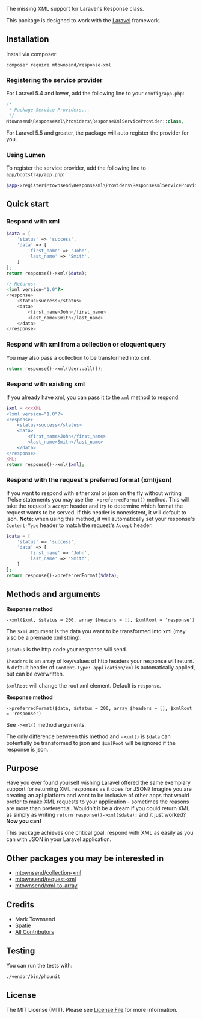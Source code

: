 The missing XML support for Laravel's Response class.

This package is designed to work with the [Laravel](https://laravel.com) framework.

## Installation

Install via composer:

```
composer require mtownsend/response-xml
```

### Registering the service provider

For Laravel 5.4 and lower, add the following line to your ``config/app.php``:

```php
/*
 * Package Service Providers...
 */
Mtownsend\ResponseXml\Providers\ResponseXmlServiceProvider::class,
```

For Laravel 5.5 and greater, the package will auto register the provider for you.

### Using Lumen

To register the service provider, add the following line to ``app/bootstrap/app.php``:

```php
$app->register(Mtownsend\ResponseXml\Providers\ResponseXmlServiceProvider::class);
```

## Quick start

### Respond with xml

```php
$data = [
    'status' => 'success',
    'data' => [
        'first_name' => 'John',
        'last_name' => 'Smith',
    ]
];
return response()->xml($data);

// Returns:
<?xml version="1.0"?>
<response>
    <status>success</status>
    <data>
        <first_name>John</first_name>
        <last_name>Smith</last_name>
    </data>
</response>
```

### Respond with xml from a collection or eloquent query

You may also pass a collection to be transformed into xml.

```php
return response()->xml(User::all());
```

### Respond with existing xml

If you already have xml, you can pass it to the ``xml`` method to respond.

```php
$xml = <<<XML
<?xml version="1.0"?>
<response>
    <status>success</status>
    <data>
        <first_name>John</first_name>
        <last_name>Smith</last_name>
    </data>
</response>
XML;
return response()->xml($xml);
```

### Respond with the request's preferred format (xml/json)

If you want to respond with either xml or json on the fly without writing if/else statements you may use the ``->preferredFormat()`` method. This will take the request's ``Accept`` header and try to determine which format the request wants to be served. If this header is nonexistent, it will default to json. **Note:** when using this method, it will automatically set your response's ``Content-Type`` header to match the request's ``Accept`` header.

```php
$data = [
    'status' => 'success',
    'data' => [
        'first_name' => 'John',
        'last_name' => 'Smith',
    ]
];
return response()->preferredFormat($data);
```

## Methods and arguments

**Response method**

``->xml($xml, $status = 200, array $headers = [], $xmlRoot = 'response')``

The ``$xml`` argument is the data you want to be transformed into xml (may also be a premade xml string).

``$status`` is the http code your response will send.

``$headers`` is an array of key/values of http headers your response will return. A default header of ``Content-Type: application/xml`` is automatically applied, but can be overwritten.

``$xmlRoot`` will change the root xml element. Default is ``response``.

**Response method**

``->preferredFormat($data, $status = 200, array $headers = [], $xmlRoot = 'response')``

See ``->xml()`` method arguments.

The only difference between this method and ``->xml()`` is ``$data`` can potentially be transformed to json and ``$xmlRoot`` will be ignored if the response is json.

## Purpose

Have you ever found yourself wishing Laravel offered the same exemplary support for returning XML responses as it does for JSON? Imagine you are creating an api platform and want to be inclusive of other apps that would prefer to make XML requests to your application - sometimes the reasons are more than preferential. Wouldn't it be a dream if you could return XML as simply as writing ``return response()->xml($data);`` and it just worked? **Now you can!**

This package achieves one critical goal: respond with XML as easily as you can with JSON in your Laravel application.

## Other packages you may be interested in

- [mtownsend/collection-xml](https://github.com/mtownsend5512/collection-xml)
- [mtownsend/request-xml](https://github.com/mtownsend5512/request-xml)
- [mtownsend/xml-to-array](https://github.com/mtownsend5512/xml-to-array)

## Credits

- Mark Townsend
- [Spatie](https://spatie.be/)
- [All Contributors](../../contributors)

## Testing

You can run the tests with:

```bash
./vendor/bin/phpunit
```

## License

The MIT License (MIT). Please see [License File](LICENSE.md) for more information.